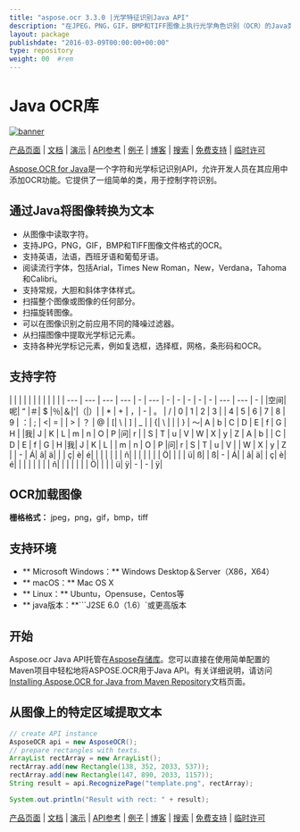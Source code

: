 ```yaml
---
title: "aspose.ocr 3.3.0 |光学特征识别Java API" 
description: "在JPEG，PNG，GIF，BMP和TIFF图像上执行光学角色识别（OCR）的Java类库。通过OCR提取英语，法语，西班牙语和葡萄牙语。" 
layout: package
publishdate: "2016-03-09T00:00:00+00:00"
type: repository
weight: 00	#rem
---
```


# Java OCR库
[![banner](../aspose_ocr-for-java-banner.png)](./)

[产品页面](https://products.aspose.com/ocr/java) | [文档](https://docs.aspose.com/ocr/java/) | [演示](https://products.aspose.app/ocr/family) | [API参考](https://apireference.aspose.com/ocr/java) | [例子](https://github.com/aspose-ocr/Aspose.OCR-for-Java) | [博客](https://blog.aspose.com/category/ocr/) | [搜索](https://search.aspose.com/) | [免费支持](https://forum.aspose.com/c/ocr) | [临时许可](https://purchase.aspose.com/temporary-license)

[Aspose.OCR for Java](https://products.aspose.com/ocr/java)是一个字符和光学标记识别API，允许开发人员在其应用中添加OCR功能。它提供了一组简单的类，用于控制字符识别。

## 通过Java将图像转换为文本
 - 从图像中读取字符。
 - 支持JPG，PNG，GIF，BMP和TIFF图像文件格式的OCR。
 - 支持英语，法语，西班牙语和葡萄牙语。
 - 阅读流行字体，包括Arial，Times New Roman，New，Verdana，Tahoma和Calibri。
 - 支持常规，大胆和斜体字体样式。
 - 扫描整个图像或图像的任何部分。
 - 扫描旋转图像。
 - 可以在图像识别之前应用不同的降噪过滤器。
 - 从扫描图像中提取光学标记元素。
 - 支持各种光学标记元素，例如复选框，选择框，网格，条形码和OCR。

## 支持字符
| | | | | | | | | | |
| --- | --- | --- | --- |  -  | --- |  -  |  -  |  -  |  -  |  -  | --- | --- |  -  |
|空间|呢| “ |＃| $ |％|＆|'|（|）|
| * | + | ，| -  | 。 | / | 0 | 1 | 2 | 3 |
| 4 | 5 | 6 | 7 | 8 | 9 | ：| ; | <| = |
| > | ？ | @ | [| \ | ] | _ | | {| \ | |
| } | 〜| A | b | C | D | E | f | G | H |
|我| J | K | L | m | n | O | P |问| r |
| S | T | u | V | W | X | y | Z | A | b |
| C | D | E | f | G | H |我| J | K | L |
| m | n | O | P |问| r | S | T | u | V |
| W | X | y | Z | | -  | Á| â| ä| |
| ç| è| é| | | | | | | ñ|
| | | | | | Ö| | | | ü| ß|
| ß| -  | Á| | â| ä| | ç| è| é|
| | | | | | | ñ| | | | |
| | Ö| | | | ü| ÿ| -  | -  | ÿ|

## OCR加载图像
**栅格格式：** jpeg，png，gif，bmp，tiff

## 支持环境
 -  ** Microsoft Windows：** Windows Desktop＆Server（X86，X64）
 -  ** macOS：** Mac OS X
 -  ** Linux：** Ubuntu，Opensuse，Centos等
 -  ** java版本：**```J2SE 6.0（1.6）`或更高版本

## 开始

Aspose.ocr Java API托管在[Aspose存储库](https://releases.aspose.com/ocr/java/)。您可以直接在使用简单配置的Maven项目中轻松地将ASPOSE.OCR用于Java API。有关详细说明，请访问[Installing Aspose.OCR for Java from Maven Repository](https://docs.aspose.com/ocr/java/installation/)文档页面。

## 从图像上的特定区域提取文本

```java
// create API instance
AsposeOCR api = new AsposeOCR();
// prepare rectangles with texts.
ArrayList rectArray = new ArrayList();
rectArray.add(new Rectangle(138, 352, 2033, 537));
rectArray.add(new Rectangle(147, 890, 2033, 1157));
String result = api.RecognizePage("template.png", rectArray);

System.out.println("Result with rect: " + result);
```

[产品页面](https://products.aspose.com/ocr/java) | [文档](https://docs.aspose.com/ocr/java/) | [演示](https://products.aspose.app/ocr/family) | [API参考](https://apireference.aspose.com/ocr/java) | [例子](https://github.com/aspose-ocr/Aspose.OCR-for-Java) | [博客](https://blog.aspose.com/category/ocr/) | [搜索](https://search.aspose.com/) | [免费支持](https://forum.aspose.com/c/ocr) | [临时许可](https://purchase.aspose.com/temporary-license)
